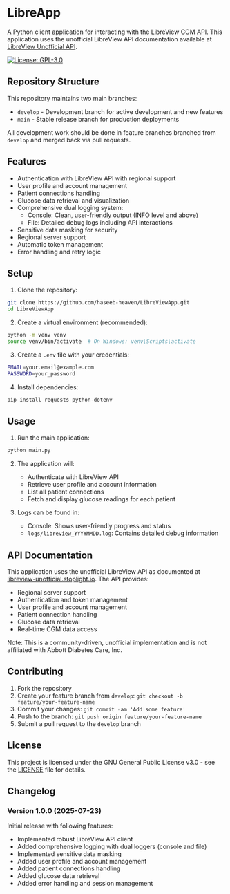 # LibreApp

A Python client application for interacting with the LibreView CGM API. This application uses the unofficial LibreView API documentation available at [LibreView Unofficial API](https://libreview-unofficial.stoplight.io/).

[![License: GPL-3.0](https://img.shields.io/badge/License-GPL%203.0-blue.svg)](https://www.gnu.org/licenses/gpl-3.0)

## Repository Structure

This repository maintains two main branches:
- `develop` - Development branch for active development and new features
- `main` - Stable release branch for production deployments

All development work should be done in feature branches branched from `develop` and merged back via pull requests.

## Features

- Authentication with LibreView API with regional support
- User profile and account management
- Patient connections handling
- Glucose data retrieval and visualization
- Comprehensive dual logging system:
  - Console: Clean, user-friendly output (INFO level and above)
  - File: Detailed debug logs including API interactions
- Sensitive data masking for security
- Regional server support
- Automatic token management
- Error handling and retry logic

## Setup

1. Clone the repository:
```bash
git clone https://github.com/haseeb-heaven/LibreViewApp.git
cd LibreViewApp
```

2. Create a virtual environment (recommended):
```bash
python -m venv venv
source venv/bin/activate  # On Windows: venv\Scripts\activate
```

3. Create a `.env` file with your credentials:
```bash
EMAIL=your.email@example.com
PASSWORD=your_password
```

4. Install dependencies:
```bash
pip install requests python-dotenv
```

## Usage

1. Run the main application:
```bash
python main.py
```

2. The application will:
   - Authenticate with LibreView API
   - Retrieve user profile and account information
   - List all patient connections
   - Fetch and display glucose readings for each patient

3. Logs can be found in:
   - Console: Shows user-friendly progress and status
   - `logs/libreview_YYYYMMDD.log`: Contains detailed debug information

## API Documentation

This application uses the unofficial LibreView API as documented at [libreview-unofficial.stoplight.io](https://libreview-unofficial.stoplight.io/). The API provides:

- Regional server support
- Authentication and token management
- User profile and account management
- Patient connection handling
- Glucose data retrieval
- Real-time CGM data access

Note: This is a community-driven, unofficial implementation and is not affiliated with Abbott Diabetes Care, Inc.

## Contributing

1. Fork the repository
2. Create your feature branch from `develop`: `git checkout -b feature/your-feature-name`
3. Commit your changes: `git commit -am 'Add some feature'`
4. Push to the branch: `git push origin feature/your-feature-name`
5. Submit a pull request to the `develop` branch

## License

This project is licensed under the GNU General Public License v3.0 - see the [LICENSE](LICENSE) file for details.

## Changelog

### Version 1.0.0 (2025-07-23)

Initial release with following features:
- Implemented robust LibreView API client
- Added comprehensive logging with dual loggers (console and file)
- Implemented sensitive data masking
- Added user profile and account management
- Added patient connections handling
- Added glucose data retrieval
- Added error handling and session management
